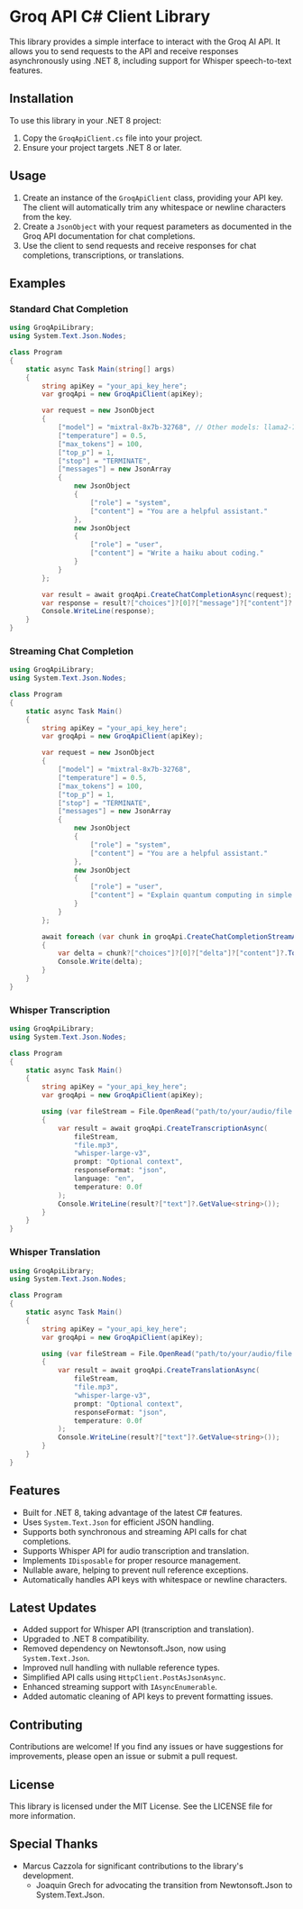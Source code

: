 # Groq API C# Client Library

This library provides a simple interface to interact with the Groq AI API. It allows you to send requests to the API and receive responses asynchronously using .NET 8, including support for Whisper speech-to-text features.

## Installation

To use this library in your .NET 8 project:

1. Copy the `GroqApiClient.cs` file into your project.
2. Ensure your project targets .NET 8 or later.

## Usage

1. Create an instance of the `GroqApiClient` class, providing your API key. The client will automatically trim any whitespace or newline characters from the key.
2. Create a `JsonObject` with your request parameters as documented in the Groq API documentation for chat completions.
3. Use the client to send requests and receive responses for chat completions, transcriptions, or translations.

## Examples

### Standard Chat Completion

```csharp
using GroqApiLibrary;
using System.Text.Json.Nodes;

class Program
{
    static async Task Main(string[] args)
    {
        string apiKey = "your_api_key_here";
        var groqApi = new GroqApiClient(apiKey);

        var request = new JsonObject
        {
            ["model"] = "mixtral-8x7b-32768", // Other models: llama2-70b-chat, gemma-7b-it, llama3-70b-8192, llama3-8b-8192
            ["temperature"] = 0.5,
            ["max_tokens"] = 100,
            ["top_p"] = 1,
            ["stop"] = "TERMINATE",
            ["messages"] = new JsonArray
            {
                new JsonObject
                {
                    ["role"] = "system",
                    ["content"] = "You are a helpful assistant."
                },
                new JsonObject
                {
                    ["role"] = "user",
                    ["content"] = "Write a haiku about coding."
                }
            }
        };

        var result = await groqApi.CreateChatCompletionAsync(request);
        var response = result?["choices"]?[0]?["message"]?["content"]?.ToString() ?? "No response found";
        Console.WriteLine(response);
    }
}
```

### Streaming Chat Completion

```csharp
using GroqApiLibrary;
using System.Text.Json.Nodes;

class Program
{
    static async Task Main()
    {
        string apiKey = "your_api_key_here";
        var groqApi = new GroqApiClient(apiKey);

        var request = new JsonObject
        {
            ["model"] = "mixtral-8x7b-32768",
            ["temperature"] = 0.5,
            ["max_tokens"] = 100,
            ["top_p"] = 1,
            ["stop"] = "TERMINATE",
            ["messages"] = new JsonArray
            {
                new JsonObject
                {
                    ["role"] = "system",
                    ["content"] = "You are a helpful assistant."
                },
                new JsonObject
                {
                    ["role"] = "user",
                    ["content"] = "Explain quantum computing in simple terms."
                }
            }
        };

        await foreach (var chunk in groqApi.CreateChatCompletionStreamAsync(request))
        {
            var delta = chunk?["choices"]?[0]?["delta"]?["content"]?.ToString() ?? string.Empty;
            Console.Write(delta);
        }
    }
}
```

### Whisper Transcription

```csharp
using GroqApiLibrary;
using System.Text.Json.Nodes;

class Program
{
    static async Task Main()
    {
        string apiKey = "your_api_key_here";
        var groqApi = new GroqApiClient(apiKey);

        using (var fileStream = File.OpenRead("path/to/your/audio/file.mp3"))
        {
            var result = await groqApi.CreateTranscriptionAsync(
                fileStream,
                "file.mp3",
                "whisper-large-v3",
                prompt: "Optional context",
                responseFormat: "json",
                language: "en",
                temperature: 0.0f
            );
            Console.WriteLine(result?["text"]?.GetValue<string>());
        }
    }
}
```

### Whisper Translation

```csharp
using GroqApiLibrary;
using System.Text.Json.Nodes;

class Program
{
    static async Task Main()
    {
        string apiKey = "your_api_key_here";
        var groqApi = new GroqApiClient(apiKey);

        using (var fileStream = File.OpenRead("path/to/your/audio/file.mp3"))
        {
            var result = await groqApi.CreateTranslationAsync(
                fileStream,
                "file.mp3",
                "whisper-large-v3",
                prompt: "Optional context",
                responseFormat: "json",
                temperature: 0.0f
            );
            Console.WriteLine(result?["text"]?.GetValue<string>());
        }
    }
}
```

## Features

- Built for .NET 8, taking advantage of the latest C# features.
- Uses `System.Text.Json` for efficient JSON handling.
- Supports both synchronous and streaming API calls for chat completions.
- Supports Whisper API for audio transcription and translation.
- Implements `IDisposable` for proper resource management.
- Nullable aware, helping to prevent null reference exceptions.
- Automatically handles API keys with whitespace or newline characters.

## Latest Updates

- Added support for Whisper API (transcription and translation).
- Upgraded to .NET 8 compatibility.
- Removed dependency on Newtonsoft.Json, now using `System.Text.Json`.
- Improved null handling with nullable reference types.
- Simplified API calls using `HttpClient.PostAsJsonAsync`.
- Enhanced streaming support with `IAsyncEnumerable`.
- Added automatic cleaning of API keys to prevent formatting issues.

## Contributing

Contributions are welcome! If you find any issues or have suggestions for improvements, please open an issue or submit a pull request.

## License

This library is licensed under the MIT License. See the LICENSE file for more information.

## Special Thanks

- Marcus Cazzola for significant contributions to the library's development.
    - Joaquin Grech for advocating the transition from Newtonsoft.Json to System.Text.Json.